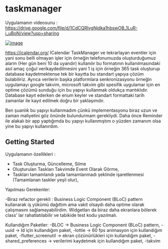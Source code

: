 # taskmanager


Uygulamanın videosunu : https://drive.google.com/file/d/1CdCQRIvgNjdka1hbswOB_1LuR-j_uBoN/view?usp=sharing 


<a href="https://ibb.co/t2BmpLx"><img src="https://i.ibb.co/VCVjYwQ/image.png" alt="image" border="0"></a>

https://icalendar.org/ ICalendar TaskManager ve tekrarlayan eventler için yani sonu belli olmayan işler için örneğin telefonumuzda oluşturduğumuz alarm (Her gün beni 10 da uyandır) kullanılır bu formatının kullanılmasındaki asıl amaç çoğul verikaydedilmesini yani 1 iş için örneğin 365 task   oluşturup database kaydetmektense tek bir kayıtta bu standart yapıya çözüm bulabiliriz. Ayrıca verilerin başka platformlara senkronizasyonu örneğin uygulamayı google takvim, microsoft takvim gibi spesifik uygulamar için en optime çözümü sunduğu için bu yapıyı kullanmak oldukça mantıklıdır. Database kayıt ederken de enum keyler ve standart formattaki tarih zamanlar ile kayıt edilmek doğru bir yaklaşımdır. 

Ben şuanlık bu yapıyı kullanmadım çünkü implementasyonu biraz uzun ve zaman maliyetini göz önünde bulundurmam gerekliydi. Daha önce Reminder ile alakalı bir app yaptığımda bu yapıyı kullanmıştım o yüzden zamanım olsa yine bu yapıyı kullanırdım.

## Getting Started


Uygulamanın özellikleri : 

  - Task Oluşturma, Güncelleme, Silme
  - Oluşturulan Taskları Takvimde Event Olarak Görme,
  - Taskları tamamlandı yada tamamlanmadı şeklinde işaretlenmesi (Tamamlanan taskler yeşil olur),

Yapılması Gerekenler:
 
  -Biraz refactor gerekli  : Business Logic Component (BLoC) pattern kullanarak iş yükümü dağıttım ama vakit olsaydı daha optime olarak çalışmasını sağlamayabilirdim. Widgetları da biraz daha ekranlara bölerek class' lar rahatlatılabilir ve tabikide test kodu yazılmalı.
  
Kullandığım Paketler:
  -BLOC -> Business Logic Component (BLoC) pattern,
  -uuid -> Id için kullandığım paket,
  -lottie -> 60 fps animasyon için kullandığım paket,
  -flutter_screenutil -> ekran çözünürlükleri için kullandığım paket,
  -shared_preferences -> verilerimi kaydetmek için kullandığım paket,
  -takvim
